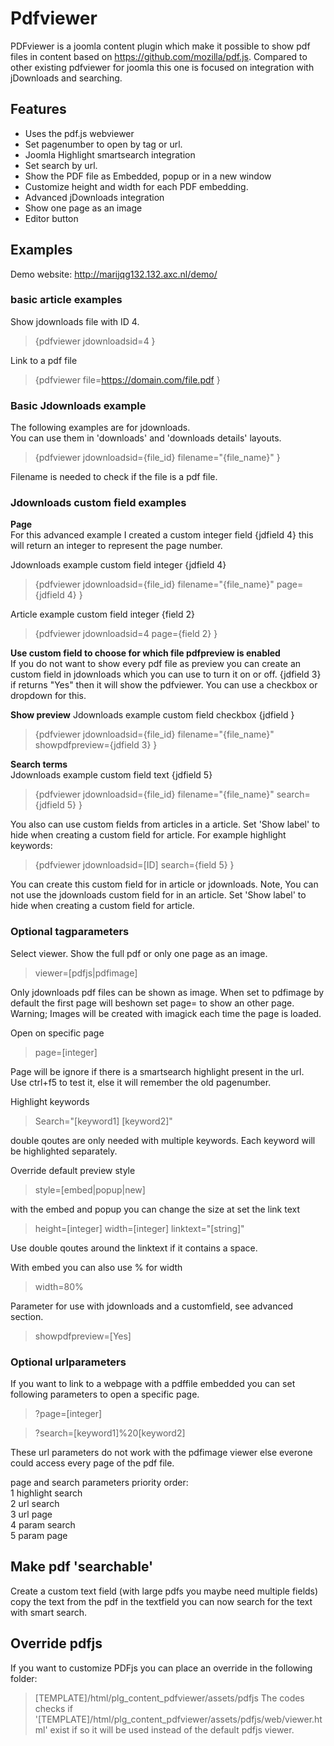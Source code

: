 # Pdfviewer
PDFviewer is a joomla content plugin which make it possible to show pdf files in content based on https://github.com/mozilla/pdf.js.
Compared to other existing pdfviewer for joomla this one is focused on integration with jDownloads and searching.

## Features

- Uses the pdf.js webviewer
- Set pagenumber to open by tag or url.
- Joomla Highlight smartsearch integration
- Set search by url.
- Show the PDF file as Embedded, popup or in a new window
- Customize height and width for each PDF embedding.
- Advanced jDownloads integration
- Show one page as an image
- Editor button


## Examples

Demo website: http://marijqg132.132.axc.nl/demo/

### basic article examples

Show jdownloads file with ID 4.  
>{pdfviewer jdownloadsid=4 }

Link to a pdf file  
>{pdfviewer file=https://domain.com/file.pdf }  

### Basic Jdownloads example

The following examples are for jdownloads.  
You can use them in &#39;downloads&#39; and &#39;downloads details&#39; layouts.

>{pdfviewer jdownloadsid={file\_id} filename="{file\_name}" }
    
Filename is needed to check if the file is a pdf file.

### Jdownloads custom field examples

**Page**  
For this advanced example I created a custom integer field {jdfield 4} this will return an integer to represent the page number. 

Jdownloads example custom field integer {jdfield 4}  
>{pdfviewer jdownloadsid={file\_id} filename="{file\_name}" page={jdfield 4} }

Article example custom field integer {field 2}  
>{pdfviewer jdownloadsid=4 page={field 2} } 

**Use custom field to choose for which file pdfpreview is enabled**  
If you do not want to show every pdf file as preview you can create an custom field in jdownloads which you can use to turn it on or off.
{jdfield 3} if returns &quot;Yes&quot; then it will show the pdfviewer. You can use a checkbox or dropdown for this.

**Show preview**
Jdownloads example custom field checkbox {jdfield }  
>{pdfviewer jdownloadsid={file\_id} filename="{file\_name}" showpdfpreview={jdfield 3} }

**Search terms**  
Jdownloads example custom field text {jdfield 5}  
>{pdfviewer jdownloadsid={file\_id} filename="{file\_name}" search={jdfield 5} }

You also can use custom fields from articles in a article. Set 'Show label' to hide when creating a custom field for article. For example highlight keywords:
>{pdfviewer jdownloadsid=[ID] search={field 5} }

You can create this custom field for in article or jdownloads. Note, You can not use the jdownloads custom field for in an article. Set 'Show label' to hide when creating a custom field for article. 

### Optional tagparameters

Select viewer. Show the full pdf or only one page as an image.
>viewer=[pdfjs|pdfimage]

Only jdownloads pdf files can be shown as image. When set to pdfimage by default the first page will beshown set page= to show an other page. Warning; Images will be created with imagick each time the page is loaded. 

Open on specific page
>page=[integer]

Page will be ignore if there is a smartsearch highlight present in the url.  
Use ctrl+f5 to test it, else it will remember the old pagenumber.

Highlight keywords
>Search="[keyword1] [keyword2]" 

double qoutes are only needed with multiple keywords. Each keyword will be highlighted separately.

Override default preview style  
>style=[embed|popup|new]

with the embed and popup you can change the size at set the link text
>height=[integer] width=[integer] linktext="[string]"

Use double qoutes around the linktext if it contains a space.

With embed you can also use % for width
>width=80%
  
Parameter for use with jdownloads and a customfield, see advanced section.  
>showpdfpreview=[Yes]  
  
### Optional urlparameters  
  
If you want to link to a webpage with a pdffile embedded you can set following parameters to open a specific page.  
  
>?page=[integer]  
  
>?search=[keyword1]%20[keyword2]  
  
These url parameters do not work with the pdfimage viewer else everone could access every page of the pdf file.  

page and search parameters priority order:  
1 highlight search  
2 url search  
3 url page  
4 param search  
5 param page  
				
  
## Make pdf 'searchable'
Create a custom text field (with large pdfs you maybe need multiple fields) copy the text from the pdf in the textfield you can now search for the text with smart search.

## Override pdfjs

If you want to customize PDFjs you can place an override in the following folder:
>[TEMPLATE]/html/plg_content_pdfviewer/assets/pdfjs
The codes checks if  '[TEMPLATE]/html/plg_content_pdfviewer/assets/pdfjs/web/viewer.html' exist if so it will be used instead of the default pdfjs viewer.
